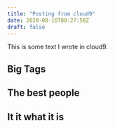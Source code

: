 ```yaml
---
title: "Posting from cloud9"
date: 2020-08-16T00:27:58Z
draft: false
---
```


This is some text I wrote in cloud9.

## Big Tags

## The best people

## It it what it is
